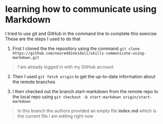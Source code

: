 # learning how to communicate using Markdown
I tried to use git and GitHub in the command line to complete this exercise  
These are the steps I used to do that 

1. First I cloned the the repository using the command `git clone https://github.com/noureddineidali/skills-communicate-using-markdown.git`  
> I'am already logged in with my GitHub account

2. Then I used `git fetch origin` to get the up-to-date information about the remote branches

3. I then checked out the branch start-markdown from the remote repo to the local repo using `git checkout -b start-markdown origin/start-markdown`
> In this branch the authors provided an empty file **index.md** which is the current file I am editing right now


